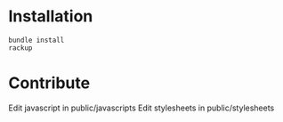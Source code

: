 # Installation

```
bundle install
rackup
```

# Contribute

Edit javascript in public/javascripts
Edit stylesheets in public/stylesheets